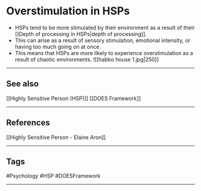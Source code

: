 # Overstimulation in HSPs

- HSPs tend to be more stimulated by their environment as a result of their [[Depth of processing in HSPs|depth of processing]].
- This can arise as a result of sensory stimulation, emotional intensity, or having too much going on at once.
- This means that HSPs are more likely to experience overstimulation as a result of chaotic environments.
![[habbo house 1.jpg|250]]

---
## See also

[[Highly Sensitive Person (HSP)]]
[[DOES Framework]]

---
## References

[[Highly Sensitive Person - Elaine Aron]]

---
## Tags

#Psychology #HSP #DOESFramework 

---

